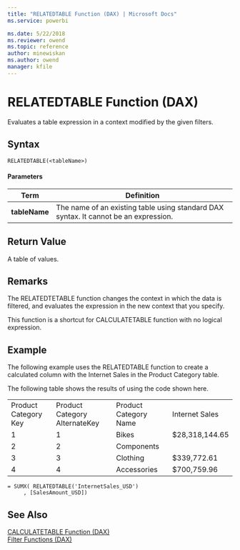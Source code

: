 ```yaml
---
title: "RELATEDTABLE Function (DAX) | Microsoft Docs"
ms.service: powerbi 

ms.date: 5/22/2018
ms.reviewer: owend
ms.topic: reference
author: minewiskan
ms.author: owend
manager: kfile
---
```

# RELATEDTABLE Function (DAX)
Evaluates a table expression in a context modified by the given filters.  
  
## Syntax  
  
```dax
RELATEDTABLE(<tableName>)  
```
  
#### Parameters  
  
|Term|Definition|  
|--------|--------------|  
|**tableName**|The name of an existing table using standard DAX syntax. It cannot be an expression.|  
  
## Return Value  
A table of values.  
  
## Remarks  
The RELATEDTETABLE function changes the context in which the data is filtered, and evaluates the expression in the new context that you specify.  
  
This function is a shortcut for CALCULATETABLE function with no logical expression.  
  
## Example  
The following example uses the RELATEDTABLE function to create a calculated column with the Internet Sales in the Product Category table.  
  
The following table shows the results of using the code shown here.  
  
|||||  
|-|-|-|-|  
|Product Category Key|Product Category AlternateKey|Product Category Name|Internet Sales|  
|1|1|Bikes|$28,318,144.65|  
|2|2|Components||  
|3|3|Clothing|$339,772.61|  
|4|4|Accessories|$700,759.96|  
  
```dax
= SUMX( RELATEDTABLE('InternetSales_USD')  
     , [SalesAmount_USD])  
```
  
## See Also  
[CALCULATETABLE Function &#40;DAX&#41;](calculatetable-function-dax.md)  
[Filter Functions &#40;DAX&#41;](filter-functions-dax.md)  
  
